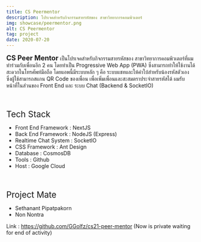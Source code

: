 ```yaml
---
title: CS Peermentor
description: โปรเจคสำหรับกิจกรรมสายรหัสของ สาขาวิทยาการคอมพิวเตอร์
img: showcase/peermentor.png
alt: CS Peermentor
tag: project
date: 2020-07-20
---
```


<b style="font-size:1.3em"> CS Peer Mentor </b> เป็นโปรเจคสำหรับกิจกรรมสายรหัสของ สาขาวิทยาการคอมพิวเตอร์ที่ผมทำร่วมกับเพื่อนอีก 2 คน โดยทำเป็น Progressive Web App (PWA) ซึ่งสามารถทำให้ใช้งานได้สะดวกในโทรศัพท์มือถือ โดยแอพนี้มีระบบหลัก ๆ คือ ระบบแชทและให้คำใบ้สำหรับน้องรหัสตัวเอง ซึ่งผู้ใช้สามารถสแกน QR Code ของเพื่อน เพื่อเพิ่มเพื่อนและสะสมตราประจำสายรหัสได้ ผมรับหน้าที่ในส่วนของ Front End และ ระบบ Chat (Backend & SocketIO)

<br/>
<p style="font-size:1.6em;margin-bottom:2%">Tech Stack</p>

- Front End Framework : NextJS
- Back End Framework : NodeJS (Express)
- Realtime Chat System : SocketIO
- CSS Framework : Ant Design
- Database : CosmosDB 
- Tools : Github 
- Host : Google Cloud
<br/>

<p style="font-size:1.6em;margin-bottom:2%">Project Mate</p>

- Sethanant Pipatpakorn 
- Non Nontra

Link : https://github.com/GGolfz/cs21-peer-mentor (Now is private waiting for end of activity)